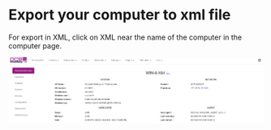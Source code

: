 # Export your computer to xml file

For export in XML, click on XML near the name of the computer in the computer page.

![Export XML](../../img/server/reports/export_xml.png)
